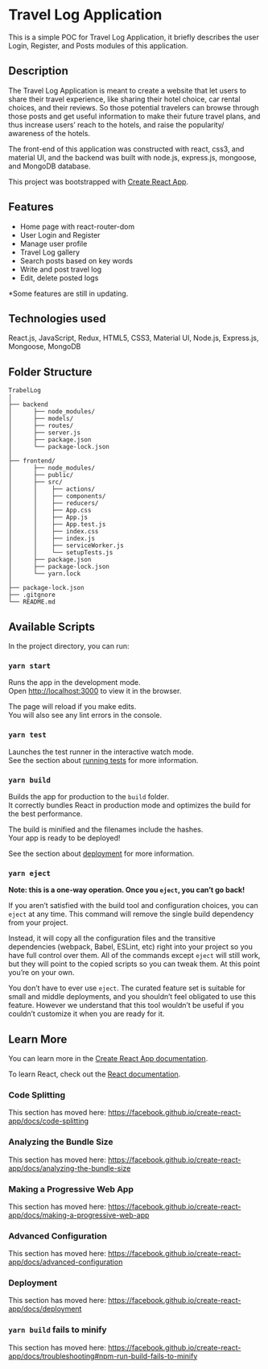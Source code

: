 # Travel Log Application

This is a simple POC for Travel Log Application, it briefly describes the user Login, Register, and Posts modules of this application.

## Description

The Travel Log Application is meant to create a website that let users to share their travel experience, like sharing their hotel choice, car rental choices, and their reviews. So those potential travelers can browse through those posts and get useful information to make their future travel plans, and thus increase users’ reach to the hotels, and raise the popularity/ awareness of the hotels.

The front-end of this application was constructed with react, css3, and material UI, and the backend was built with node.js, express.js, mongoose, and MongoDB database.

This project was bootstrapped with [Create React App](https://github.com/facebook/create-react-app).

## Features

- Home page with react-router-dom
- User Login and Register
- Manage user profile
- Travel Log gallery
- Search posts based on key words
- Write and post travel log
- Edit, delete posted logs

\*Some features are still in updating.

## Technologies used

React.js, JavaScript, Redux, HTML5, CSS3, Material UI, Node.js, Express.js, Mongoose, MongoDB

## Folder Structure

```
TrabelLog
│
├── backend
│      ├── node_modules/
│      ├── models/
│      ├── routes/
│      ├── server.js
│      ├── package.json
│      └── package-lock.json
│
├── frontend/
│      ├── node_modules/
│      ├── public/
│      ├── src/
│      │    ├── actions/
│      │    ├── components/
│      │    ├── reducers/
│      │    ├── App.css
│      │    ├── App.js
│      │    ├── App.test.js
│      │    ├── index.css
│      │    ├── index.js
│      │    ├── serviceWorker.js
│      │    └── setupTests.js
│      ├── package.json
│      ├── package-lock.json
│      └── yarn.lock
│
├── package-lock.json
├── .gitgnore
└── README.md

```

## Available Scripts

In the project directory, you can run:

### `yarn start`

Runs the app in the development mode.<br />
Open [http://localhost:3000](http://localhost:3000) to view it in the browser.

The page will reload if you make edits.<br />
You will also see any lint errors in the console.

### `yarn test`

Launches the test runner in the interactive watch mode.<br />
See the section about [running tests](https://facebook.github.io/create-react-app/docs/running-tests) for more information.

### `yarn build`

Builds the app for production to the `build` folder.<br />
It correctly bundles React in production mode and optimizes the build for the best performance.

The build is minified and the filenames include the hashes.<br />
Your app is ready to be deployed!

See the section about [deployment](https://facebook.github.io/create-react-app/docs/deployment) for more information.

### `yarn eject`

**Note: this is a one-way operation. Once you `eject`, you can’t go back!**

If you aren’t satisfied with the build tool and configuration choices, you can `eject` at any time. This command will remove the single build dependency from your project.

Instead, it will copy all the configuration files and the transitive dependencies (webpack, Babel, ESLint, etc) right into your project so you have full control over them. All of the commands except `eject` will still work, but they will point to the copied scripts so you can tweak them. At this point you’re on your own.

You don’t have to ever use `eject`. The curated feature set is suitable for small and middle deployments, and you shouldn’t feel obligated to use this feature. However we understand that this tool wouldn’t be useful if you couldn’t customize it when you are ready for it.

## Learn More

You can learn more in the [Create React App documentation](https://facebook.github.io/create-react-app/docs/getting-started).

To learn React, check out the [React documentation](https://reactjs.org/).

### Code Splitting

This section has moved here: https://facebook.github.io/create-react-app/docs/code-splitting

### Analyzing the Bundle Size

This section has moved here: https://facebook.github.io/create-react-app/docs/analyzing-the-bundle-size

### Making a Progressive Web App

This section has moved here: https://facebook.github.io/create-react-app/docs/making-a-progressive-web-app

### Advanced Configuration

This section has moved here: https://facebook.github.io/create-react-app/docs/advanced-configuration

### Deployment

This section has moved here: https://facebook.github.io/create-react-app/docs/deployment

### `yarn build` fails to minify

This section has moved here: https://facebook.github.io/create-react-app/docs/troubleshooting#npm-run-build-fails-to-minify

